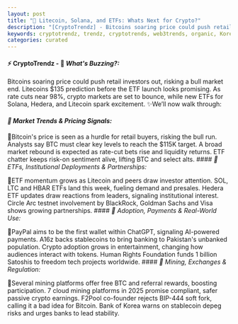 ```yaml
---
layout: post
title: "🌇 Litecoin, Solana, and ETFs: Whats Next for Crypto?"
description: "[CryptoTrendz] - Bitcoins soaring price could push retail investors out, risking a bull market end. Litecoins $135 prediction before the ETF launch looks promising. As rate cuts near 98%, crypto markets are set to bounce, while new ETFs for Solana, Hedera, and Litecoin spark excitement."
keywords: cryptotrendz, trendz, cryptotrends, web3trends, organic, Korea, CEO, DOGE, Bitcoin, Dogecoin, Analyst, market, XRP, Trading, stablecoins, BTC, Stablecoin, Crypto, Mining
categories: curated
---
```


#### ⚡ CryptoTrendz - 📌 *What's Buzzing?:*

Bitcoins soaring price could push retail investors out, risking a bull market end. Litecoins $135 prediction before the ETF launch looks promising. As rate cuts near 98%, crypto markets are set to bounce, while new ETFs for Solana, Hedera, and Litecoin spark excitement. ✨We’ll now walk through:


#### *🔖  Market Trends & Pricing Signals:*  

🔹Bitcoin's price is seen as a hurdle for retail buyers, risking the bull run. Analysts say BTC must clear key levels to reach the $115K target. A broad market rebound is expected as rate-cut bets rise and liquidity returns. ETF chatter keeps risk-on sentiment alive, lifting BTC and select alts. #### *🔖  ETFs, Institutional Deployments & Partnerships:*  

🔹ETF momentum grows as Litecoin and peers draw investor attention. SOL, LTC and HBAR ETFs land this week, fueling demand and presales. Hedera ETF updates draw reactions from leaders, signaling institutional interest. Circle Arc testnet involvement by BlackRock, Goldman Sachs and Visa shows growing partnerships. #### *🔖  Adoption, Payments & Real-World Use:*  

🔹PayPal aims to be the first wallet within ChatGPT, signaling AI-powered payments. A16z backs stablecoins to bring banking to Pakistan's unbanked population. Crypto adoption grows in entertainment, changing how audiences interact with tokens. Human Rights Foundation funds 1 billion Satoshis to freedom tech projects worldwide. #### *🔖  Mining, Exchanges & Regulation:*  

🔹Several mining platforms offer free BTC and referral rewards, boosting participation. 7 cloud mining platforms in 2025 promise compliant, safer passive crypto earnings. F2Pool co-founder rejects BIP-444 soft fork, calling it a bad idea for Bitcoin. Bank of Korea warns on stablecoin depeg risks and urges banks to lead stability.